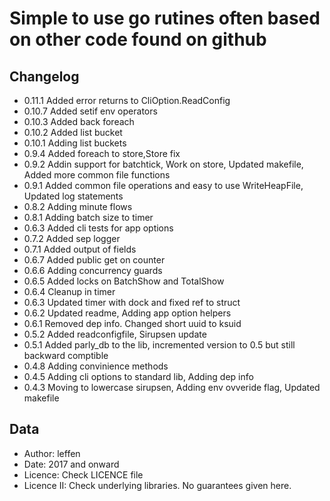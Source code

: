 # Simple to use go rutines often based on other code found on github

## Changelog

* 0.11.1  Added error returns to CliOption.ReadConfig
* 0.10.7  Added setif env operators
* 0.10.3  Added back foreach
* 0.10.2  Added list bucket
* 0.10.1  Adding list buckets
* 0.9.4   Added foreach to store,Store fix
* 0.9.2   Addin support for batchtick, Work on store, Updated makefile, Added more common file functions
* 0.9.1   Added common file operations and easy to use WriteHeapFile, Updated log statements
* 0.8.2   Adding minute flows
* 0.8.1   Adding batch size to timer
* 0.6.3   Added cli tests for app options
* 0.7.2   Added sep logger
* 0.7.1   Added output of fields
* 0.6.7   Added public get on counter
* 0.6.6   Adding concurrency guards
* 0.6.5   Added locks on BatchShow and TotalShow
* 0.6.4   Cleanup in timer
* 0.6.3   Updated timer with dock and fixed ref to struct
* 0.6.2   Updated readme, Adding app option helpers
* 0.6.1   Removed dep info. Changed short uuid to ksuid
* 0.5.2   Added readconfigfile, Sirupsen update
* 0.5.1   Added parly_db to the lib, incremented version to 0.5 but still backward comptible
* 0.4.8   Adding convinience methods
* 0.4.5   Adding cli options to standard lib, Adding dep info
* 0.4.3   Moving to lowercase sirupsen, Adding env ovveride flag, Updated makefile

## Data

* Author: leffen
* Date: 2017 and onward
* Licence: Check LICENCE file
* Licence II: Check underlying libraries. No guarantees given here.
